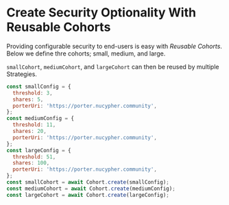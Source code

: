 # Create Security Optionality With Reusable Cohorts

Providing configurable security to end-users is easy with _Reusable Cohorts_. Below we define thre cohorts; small, medium, and large.&#x20;

`smallCohort`, `mediumCohort`, and `largeCohort` can then be reused by multiple Strategies.

```javascript
const smallConfig = {
  threshold: 3,
  shares: 5,
  porterUri: 'https://porter.nucypher.community',
};
const mediumConfig = {
  threshold: 11,
  shares: 20,
  porterUri: 'https://porter.nucypher.community',
};
const largeConfig = {
  threshold: 51,
  shares: 100,
  porterUri: 'https://porter.nucypher.community',
};
const smallCohort = await Cohort.create(smallConfig);
const mediumCohort = await Cohort.create(mediumConfig);
const largeCohort = await Cohort.create(largeConfig);
```
